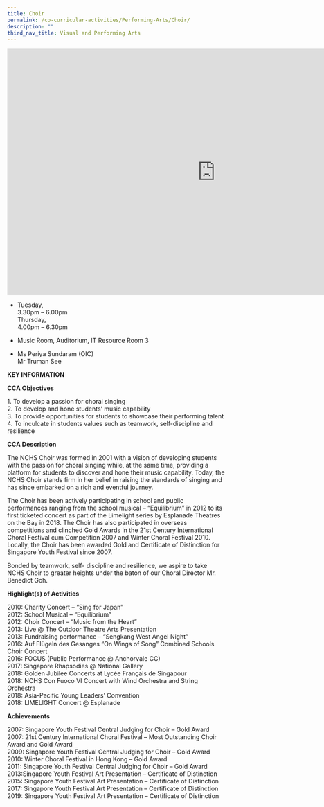 ```yaml
---
title: Choir
permalink: /co-curricular-activities/Performing-Arts/Choir/
description: ""
third_nav_title: Visual and Performing Arts
---
```


<iframe allowfullscreen="true" height="569" width="960" frameborder="0" src="https://docs.google.com/presentation/d/e/2PACX-1vT36iCNKta2ZNjWtKlwZq2HTgcJohKYJtTp9C2TUTwSXgFCJ_SfP0ztWLBwNOo4ovktYGtU_Eh5AR0R/embed?start=false&amp;loop=false&amp;delayms=3000"></iframe>

*   Tuesday,  
    3.30pm – 6.00pm  
    Thursday,  
    4.00pm – 6.30pm  
    
*   Music Room, Auditorium, IT Resource Room 3

*   Ms Periya Sundaram (OIC)<br>Mr Truman See

**KEY INFORMATION**

**CCA Objectives**

1\. To develop a passion for choral singing<br>
2\. To develop and hone students’ music capability<br>
3\. To provide opportunities for students to showcase their performing talent<br>
4\. To inculcate in students values such as teamwork, self-discipline and resilience

**CCA Description**

The NCHS Choir was formed in 2001 with a vision of developing students with the passion for choral singing while, at the same time, providing a platform for students to discover and hone their music capability. Today, the NCHS Choir stands firm in her belief in raising the standards of singing and has since embarked on a rich and eventful journey.

 

The Choir has been actively participating in school and public performances ranging from the school musical – “Equilibrium” in 2012 to its first ticketed concert as part of the Limelight series by Esplanade Theatres on the Bay in 2018. The Choir has also participated in overseas competitions and clinched Gold Awards in the 21st Century International Choral Festival cum Competition 2007 and Winter Choral Festival 2010. Locally, the Choir has been awarded Gold and Certificate of Distinction for Singapore Youth Festival since 2007.

  

Bonded by teamwork, self- discipline and resilience, we aspire to take NCHS Choir to greater heights under the baton of our Choral Director Mr. Benedict Goh.

**Highlight(s) of Activities**

2010: Charity Concert – “Sing for Japan”<br>
2012: School Musical – “Equilibrium”<br>
2012: Choir Concert – “Music from the Heart”<br>
2013: Live @ The Outdoor Theatre Arts Presentation<br>
2013: Fundraising performance – “Sengkang West Angel Night”<br>
2016: Auf Flügeln des Gesanges “On Wings of Song” Combined Schools Choir Concert<br>
2016: FOCUS (Public Performance @ Anchorvale CC)<br>
2017: Singapore Rhapsodies @ National Gallery<br>
2018: Golden Jubilee Concerts at Lycée Français de Singapour<br>
2018: NCHS Con Fuoco VI Concert with Wind Orchestra and String Orchestra<br>
2018: Asia-Pacific Young Leaders’ Convention<br>
2018: LIMELIGHT Concert @ Esplanade

**Achievements**


2007: Singapore Youth Festival Central Judging for Choir – Gold Award<br>
2007: 21st Century International Choral Festival – Most Outstanding Choir Award and Gold Award<br>
2009: Singapore Youth Festival Central Judging for Choir – Gold Award<br>
2010: Winter Choral Festival in Hong Kong – Gold Award<br>
2011: Singapore Youth Festival Central Judging for Choir – Gold Award<br>
2013:Singapore Youth Festival Art Presentation – Certificate of Distinction<br>
2015: Singapore Youth Festival Art Presentation – Certificate of Distinction<br>
2017: Singapore Youth Festival Art Presentation – Certificate of Distinction<br>
2019: Singapore Youth Festival Art Presentation – Certificate of Distinction<br>